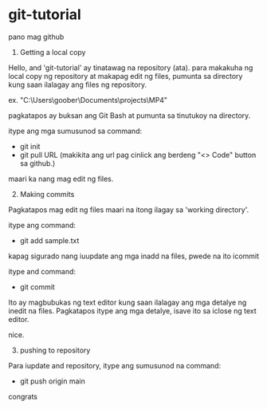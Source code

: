 # git-tutorial
pano mag github

1. Getting a local copy

Hello, and 'git-tutorial' ay tinatawag na repository (ata).
para makakuha ng local copy ng repository at makapag edit
ng files, pumunta sa directory kung saan ilalagay ang
files ng repository.

ex. "C:\Users\goober\Documents\projects\MP4"

pagkatapos ay buksan ang Git Bash at pumunta sa tinutukoy
na directory.

itype ang mga sumusunod sa command:
- git init
- git pull URL
	(makikita ang url pag cinlick ang berdeng "<> Code" 
	button sa github.)

maari ka nang mag edit ng files.

2. Making commits
 
Pagkatapos mag edit ng files maari na itong ilagay sa
'working directory'.

itype ang command:
- git add sample.txt

kapag sigurado nang iuupdate ang mga inadd na files,
pwede na ito icommit

itype and command:
- git commit

Ito ay magbubukas ng text editor kung saan ilalagay
ang mga detalye ng inedit na files. Pagkatapos itype
ang mga detalye, isave ito sa iclose ng text editor.

nice.

3. pushing to repository

Para iupdate and repository, 
itype ang sumusunod na command:
- git push origin main

congrats
